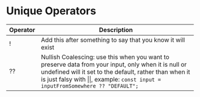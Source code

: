 # Unique Operators
| Operator | Description |
|---|---|
| ! | Add this after something to say that you know it will exist |
| ?? | Nullish Coalescing: use this when you want to preserve data from your input, only when it is null or undefined will it set to the default, rather than when it is just falsy with \|\|, example: `const input = inputFromSomewhere ?? "DEFAULT";` |